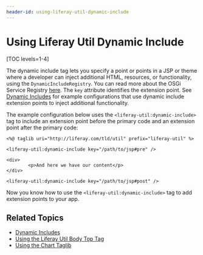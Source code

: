 ```yaml
---
header-id: using-liferay-util-dynamic-include
---
```


# Using Liferay Util Dynamic Include

[TOC levels=1-4]

The dynamic include tag lets you specify a point or points in a JSP or theme 
where a developer can inject additional HTML, resources, or functionality, using 
the `DynamicIncludeRegistry`. You can read more about the OSGi Service Registry 
[here](http://docs.spring.io/osgi/docs/current/reference/html/service-registry.html). 
The `key` attribute identifies the extension point. See 
[Dynamic Includes](/docs/7-2/customization/-/knowledge_base/c/dynamic-includes) 
for example configurations that use dynamic include extension points to inject 
additional functionality. 

The example configuration below uses the `<liferay-util:dynamic-include>` tag to 
include an extension point before the primary code and an extension point after 
the primary code:

```markup
<%@ taglib uri="http://liferay.com/tld/util" prefix="liferay-util" %>

<liferay-util:dynamic-include key="/path/to/jsp#pre" />

<div>
        <p>And here we have our content</p>
</div>

<liferay-util:dynamic-include key="/path/to/jsp#post" />
```

Now you know how to use the `<liferay-util:dynamic-include>` tag to add 
extension points to your app. 
    
## Related Topics

- [Dynamic Includes](/docs/7-2/customization/-/knowledge_base/c/dynamic-includes)
- [Using the Liferay Util Body Top Tag](/docs/7-2/reference/-/knowledge_base/r/using-liferay-util-body-top)
- [Using the Chart Taglib](/docs/7-2/reference/-/knowledge_base/r/using-the-chart-taglib-in-your-portlets)
